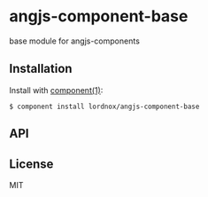 
# angjs-component-base

  base module for angjs-components

## Installation

  Install with [component(1)](http://component.io):

    $ component install lordnox/angjs-component-base

## API



## License

  MIT
